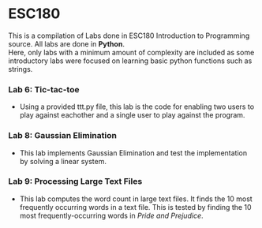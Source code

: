 # ESC180

This is a compilation of Labs done in ESC180 Introduction to Programming source. All labs are done in **Python**.  
Here, only labs with a minimum amount of complexity are included as some introductory labs were focused on learning basic python functions such as strings. 
  
### Lab 6: Tic-tac-toe
- Using a provided ttt.py file, this lab is the code for enabling two users to play against eachother and a single user to play against the program.
  
### Lab 8: Gaussian Elimination 
- This lab implements Gaussian Elimination and test the implementation by solving a linear system.

### Lab 9: Processing Large Text Files
-  This lab computes the word count in large text files. It finds the 10 most frequently occurring words in a text file. This is tested by finding the 10 most frequently-occurring words in *Pride and Prejudice*.

